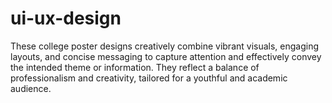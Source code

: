 # ui-ux-design
These college poster designs creatively combine vibrant visuals, engaging layouts, and concise messaging to
capture attention and effectively convey the intended theme or information. They reflect a balance 
of professionalism and creativity, tailored for a youthful and academic audience.
